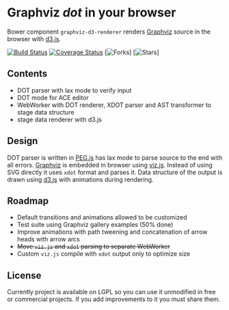 Graphviz *dot* in your browser
==============================
Bower component `graphviz-d3-renderer` renders [Graphviz](http://graphviz.org) source in the browser with [d3.js](https://github.com/mbostock/d3).

[![Build Status](https://travis-ci.org/mstefaniuk/graph-viz-d3-js.svg?branch=master)](https://travis-ci.org/mstefaniuk/graph-viz-d3-js)
[![Coverage Status](https://coveralls.io/repos/mstefaniuk/graph-viz-d3-js/badge.svg?branch=master)](https://coveralls.io/r/mstefaniuk/graph-viz-d3-js?branch=master)
[![Forks](https://img.shields.io/github/forks/mstefaniuk/graph-viz-d3-js.svg)]
[![Stars](https://img.shields.io/github/stars/mstefaniuk/graph-viz-d3-js.svg)]

Contents
--------
* DOT parser with lax mode to verify input
* DOT mode for ACE editor
* WebWorker with DOT renderer, XDOT parser and AST transformer to stage data structure
* stage data renderer with d3.js

Design
------
DOT parser is written in [PEG.js](https://github.com/dmajda/pegjs) has lax mode to parse source to the end with all errors. [Graphviz](http://graphviz.org) is embedded in browser using [viz.js](https://github.com/mdaines/viz.js).
Instead of using SVG directly it uses `xdot` format and parses it. Data structure of the output is drawn using
[d3.js](https://github.com/mbostock/d3) with animations during rendering.

Roadmap
-------
* Default transitions and animations allowed to be customized
* Test suite using Graphviz gallery examples (50% done)
* Improve animations with path tweening and concatenation of arrow heads with arrow arcs
* ~~Move `viz.js` and `xdot` parsing to separate WebWorker~~
* Custom `viz.js` compile with `xdot` output only to optimize size

License
-------
Currently project is available on LGPL so you can use it unmodified in free or commercial projects. If you add improvements
to it you must share them.
